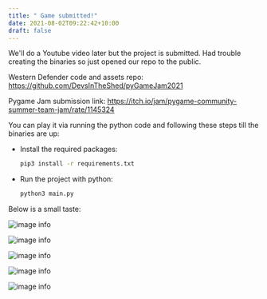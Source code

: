 ```yaml
---
title: " Game submitted!"
date: 2021-08-02T09:22:42+10:00
draft: false
---
```


We'll do a Youtube video later but the project is submitted. Had trouble creating the binaries so just opened our repo to the public.

Western Defender code and assets repo: https://github.com/DevsInTheShed/pyGameJam2021

Pygame Jam submission link: https://itch.io/jam/pygame-community-summer-team-jam/rate/1145324

You can play it via running the python code and following these steps till the binaries are up:

* Install the required packages:
    ```bash 
    pip3 install -r requirements.txt
    ``` 
* Run the project with python:
    ```python
    python3 main.py
    ```

Below is a small taste:

![image info](https://pygamesummerjam.devsintheshed.com/images/wdefender.png) 

![image info](https://pygamesummerjam.devsintheshed.com/images/pygamejamsubmission.png) 

![image info](https://pygamesummerjam.devsintheshed.com/images/cutscene_01.png)

![image info](https://pygamesummerjam.devsintheshed.com/images/cutscene_02.png) 

![image info](https://pygamesummerjam.devsintheshed.com/images/cutscene_03.png) 